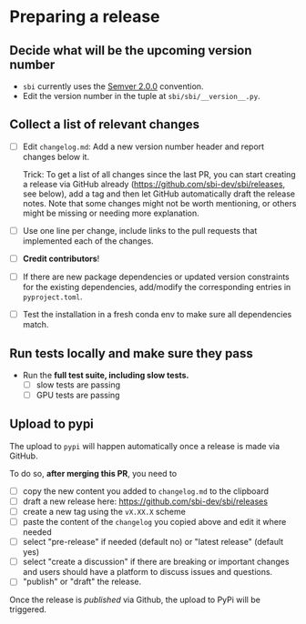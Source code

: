 # Preparing a release

## Decide what will be the upcoming version number

- `sbi` currently uses the [Semver 2.0.0](https://semver.org/) convention.
- Edit the version number in the tuple at `sbi/sbi/__version__.py`.

## Collect a list of relevant changes

- [ ] Edit `changelog.md`: Add a new version number header and report changes below it.

  Trick: To get a list of all changes since the last PR, you can start creating a
  release via GitHub already (https://github.com/sbi-dev/sbi/releases, see below), add a
  tag and then let GitHub automatically draft the release notes. Note that some changes
  might not be worth mentioning, or others might be missing or needing more explanation.
- [ ] Use one line per change, include links to the pull requests that implemented each of
  the changes.
- [ ] **Credit contributors**!
- [ ] If there are new package dependencies or updated version constraints for the existing
  dependencies, add/modify the corresponding entries in `pyproject.toml`.
- [ ] Test the installation in a fresh conda env to make sure all dependencies match.

## Run tests locally and make sure they pass

- Run the **full test suite, including slow tests.**
  - [ ] slow tests are passing
  - [ ] GPU tests are passing

## Upload to pypi

The upload to `pypi` will happen automatically once a release is made
via GitHub.

To do so, **after merging this PR**, you need to

- [ ] copy the new content you added to `changelog.md` to the clipboard
- [ ] draft a new release here: https://github.com/sbi-dev/sbi/releases
- [ ] create a new tag using the `vX.XX.X` scheme
- [ ] paste the content of the `changelog` you copied above and edit it where needed
- [ ] select "pre-release" if needed (default no) or "latest release" (default yes)
- [ ] select "create a discussion" if there are breaking or important changes and users
  should have a platform to discuss issues and questions.
- [ ] "publish" or "draft" the release.

Once the release is *published* via Github, the upload to PyPi will be triggered.
